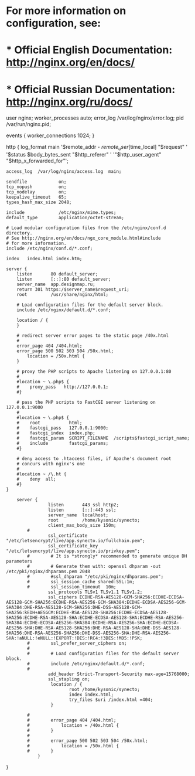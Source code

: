 # For more information on configuration, see:
#   * Official English Documentation: http://nginx.org/en/docs/
#   * Official Russian Documentation: http://nginx.org/ru/docs/

user nginx;
worker_processes auto;
error_log /var/log/nginx/error.log;
pid /var/run/nginx.pid;

events {
    worker_connections 1024;
}

http {
    log_format  main  '$remote_addr - $remote_user [$time_local] "$request" '
                      '$status $body_bytes_sent "$http_referer" '
                      '"$http_user_agent" "$http_x_forwarded_for"';

    access_log  /var/log/nginx/access.log  main;

    sendfile            on;
    tcp_nopush          on;
    tcp_nodelay         on;
    keepalive_timeout   65;
    types_hash_max_size 2048;

    include             /etc/nginx/mime.types;
    default_type        application/octet-stream;

    # Load modular configuration files from the /etc/nginx/conf.d directory.
    # See http://nginx.org/en/docs/ngx_core_module.html#include
    # for more information.
    include /etc/nginx/conf.d/*.conf;

    index   index.html index.htm;

    server {
        listen       80 default_server;
        listen       [::]:80 default_server;
        server_name  app.designmap.ru;
        return 301 https:/$server_name$request_uri;
        root         /usr/share/nginx/html;

        # Load configuration files for the default server block.
        include /etc/nginx/default.d/*.conf;

        location / {
        }

        # redirect server error pages to the static page /40x.html
        #
        error_page 404 /404.html;
        error_page 500 502 503 504 /50x.html;
            location = /50x.html {
        }

        # proxy the PHP scripts to Apache listening on 127.0.0.1:80
        #
        #location ~ \.php$ {
        #    proxy_pass   http://127.0.0.1;
        #}

        # pass the PHP scripts to FastCGI server listening on 127.0.0.1:9000
        #
        #location ~ \.php$ {
        #    root           html;
        #    fastcgi_pass   127.0.0.1:9000;
        #    fastcgi_index  index.php;
        #    fastcgi_param  SCRIPT_FILENAME  /scripts$fastcgi_script_name;
        #    include        fastcgi_params;
        #}

        # deny access to .htaccess files, if Apache's document root
        # concurs with nginx's one
        #
        #location ~ /\.ht {
        #    deny  all;
        #}
    }

        server {
                    listen       443 ssl http2;
                    listen       [::]:443 ssl;
                    server_name  localhost;
                    root         /home/kysonic/synecto;
                    client_max_body_size 150m;
            #
                    ssl_certificate "/etc/letsencrypt/live/app.synecto.io/fullchain.pem";
                    ssl_certificate_key "/etc/letsencrypt/live/app.synecto.io/privkey.pem";
            #        # It is *strongly* recommended to generate unique DH parameters
            #        # Generate them with: openssl dhparam -out /etc/pki/nginx/dhparams.pem 2048
            #        #ssl_dhparam "/etc/pki/nginx/dhparams.pem";
            #        ssl_session_cache shared:SSL:1m;
            #        ssl_session_timeout  10m;
                    ssl_protocols TLSv1 TLSv1.1 TLSv1.2;
                    ssl_ciphers ECDHE-RSA-AES128-GCM-SHA256:ECDHE-ECDSA-AES128-GCM-SHA256:ECDHE-RSA-AES256-GCM-SHA384:ECDHE-ECDSA-AES256-GCM-SHA384:DHE-RSA-AES128-GCM-SHA256:DHE-DSS-AES128-GCM-SHA256:kEDH+AESGCM:ECDHE-RSA-AES128-SHA256:ECDHE-ECDSA-AES128-SHA256:ECDHE-RSA-AES128-SHA:ECDHE-ECDSA-AES128-SHA:ECDHE-RSA-AES256-SHA384:ECDHE-ECDSA-AES256-SHA384:ECDHE-RSA-AES256-SHA:ECDHE-ECDSA-AES256-SHA:DHE-RSA-AES128-SHA256:DHE-RSA-AES128-SHA:DHE-DSS-AES128-SHA256:DHE-RSA-AES256-SHA256:DHE-DSS-AES256-SHA:DHE-RSA-AES256-SHA:!aNULL:!eNULL:!EXPORT:!DES:!RC4:!3DES:!MD5:!PSK;
            #        ssl_prefer_server_ciphers on;
            #
            #        # Load configuration files for the default server block.
            #        include /etc/nginx/default.d/*.conf;
            #
                    add_header Strict-Transport-Security max-age=15768000;
                    ssl_stapling on;
                     location / {
                            root /home/kysonic/synecto;
                            index index.html;
                            try_files $uri /index.html =404;
                     }

            #
            #        error_page 404 /404.html;
            #            location = /40x.html {
            #        }
            #
            #        error_page 500 502 503 504 /50x.html;
            #            location = /50x.html {
            #        }
                }



}